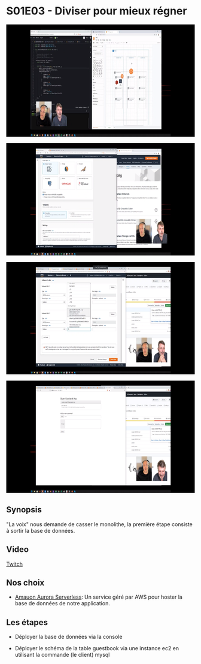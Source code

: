 
# S01E03 - Diviser pour mieux régner

<p align="center"><img witdh="300" height="300" src="https://raw.githubusercontent.com/alfallouji/LIVE-CODING/master/episodes/assets/s01e03-a.png" /></p>

<p align="center"><img witdh="300" height="300" src="https://raw.githubusercontent.com/alfallouji/LIVE-CODING/master/episodes/assets/s01e03-b.png" /></p>

<p align="center"><img witdh="300" height="300" src="https://raw.githubusercontent.com/alfallouji/LIVE-CODING/master/episodes/assets/s01e03-c.png" /></p>

<p align="center"><img witdh="300" height="300" src="https://raw.githubusercontent.com/alfallouji/LIVE-CODING/master/episodes/assets/s01e03-d.png" /></p>

## Synopsis
"La voix" nous demande de casser le monolithe, la première étape consiste à sortir la base de données.

## Video
 
 [Twitch](https://www.twitch.tv/videos/634488159)

## Nos choix

 - [Amauon Aurora Serverless](https://aws.amazon.com/rds/aurora/serverless/): Un service géré par AWS pour hoster la base de données de notre application.

## Les étapes

 * Déployer la base de données via la console 
 
 * Déployer le schéma de la table guestbook via une instance ec2 en utilisant la commande (le client) mysql
